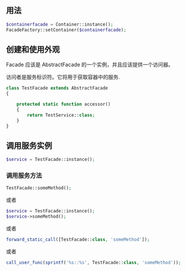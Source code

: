 

## 用法
```php
$containerfacade = Container::instance();
FacadeFactory::setContainer($containerfacade);
```


## 创建和使用外观
Facade 应该是 AbstractFacade 的一个实例，并且应该提供一个访问器。

访问者是服务标识符。它将用于获取容器中的服务.

```php
class TestFacade extends AbstractFacade
{

    protected static function accessor()
    {
        return TestService::class;
    }
}
```


## 调用服务实例
```php
$service = TestFacade::instance();
```

### 调用服务方法
```php
TestFacade::someMethod();
```


或者
```php
$service = TestFacade::instance();
$service->someMethod();
```

或者
```php
forward_static_call([TestFacade::class, 'someMethod']);
```

或者
```php
call_user_func(sprintf('%s::%s', TestFacade::class, 'someMethod'));
```